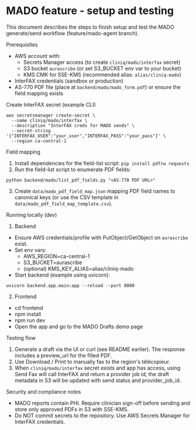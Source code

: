 # MADO feature - setup and testing

This document describes the steps to finish setup and test the MADO generate/send workflow (feature/mado-agent branch).

Prerequisites
- AWS account with:
  - Secrets Manager access (to create `cliniq/mado/interfax` secret)
  - S3 bucket `aurascribe` (or set S3_BUCKET env var to your bucket)
  - KMS CMK for SSE-KMS (recommended alias: `alias/cliniq-mado`)
- InterFAX credentials (sandbox or production)
- AS-770 PDF file (place at `backend/mado/mado_form.pdf`) or ensure the field mapping exists

Create InterFAX secret (example CLI)

```
aws secretsmanager create-secret \
  --name cliniq/mado/interfax \
  --description "InterFAX creds for MADO sends" \
  --secret-string '{"INTERFAX_USER":"your_user","INTERFAX_PASS":"your_pass"}' \
  --region ca-central-1
```

Field mapping
1. Install dependencies for the field-list script: `pip install pdfrw requests`
2. Run the field-list script to enumerate PDF fields:

```
python backend/mado/list_pdf_fields.py "<AS-770 PDF URL>"
```

3. Create `data/mado_pdf_field_map.json` mapping PDF field names to canonical keys (or use the CSV template in `data/mado_pdf_field_map_template.csv`).

Running locally (dev)
1. Backend
- Ensure AWS credentials/profile with PutObject/GetObject on `aurascribe` exist.
- Set env vars:
  - AWS_REGION=ca-central-1
  - S3_BUCKET=aurascribe
  - (optional) KMS_KEY_ALIAS=alias/cliniq-mado
- Start backend (example using uvicorn):
```
uvicorn backend.app.main:app --reload --port 8000
```

2. Frontend
- cd frontend
- npm install
- npm run dev
- Open the app and go to the MADO Drafts demo page

Testing flow
1. Generate a draft via the UI or curl (see README earlier). The response includes a preview_url for the filled PDF.
2. Use Download / Print to manually fax to the region's télécopieur.
3. When `cliniq/mado/interfax` secret exists and app has access, using Send Fax will call InterFAX and return a provider job id; the draft metadata in S3 will be updated with send status and provider_job_id.

Security and compliance notes
- MADO reports contain PHI. Require clinician sign-off before sending and store only approved PDFs in S3 with SSE-KMS.
- Do NOT commit secrets to the repository. Use AWS Secrets Manager for InterFAX credentials.
